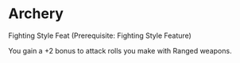 # Archery
Fighting Style Feat (Prerequisite: Fighting Style Feature)

You gain a +2 bonus to attack rolls you make with Ranged weapons.
